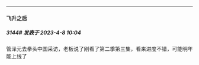 
*****

####  飞升之后  
##### 3144#       发表于 2023-4-8 10:04

管泽元去拳头中国采访，老板说了刚看了第二季第三集，看来进度不错，可能明年能上线了

